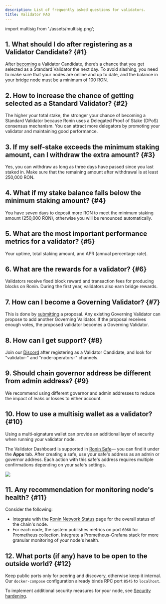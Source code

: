 ```yaml
---
description: List of frequently asked questions for validators.
title: Validator FAQ
---
```


import multisig from './assets/multisig.png';

## 1. What should I do after registering as a Validator Candidate? {#1}

After [becoming](onboarding/become-validator.mdx) a Validator Candidate, there’s a chance that you get selected as a Standard Validator the next day. To avoid slashing, you need to make sure that your nodes are online and up to date, and the balance in your bridge node must be a minimum of 100 RON.

## 2. How to increase the chance of getting selected as a Standard Validator? {#2}

The higher your total stake, the stronger your chance of becoming a Standard Validator because Ronin uses a Delegated Proof of Stake (DPoS) consensus mechanism. You can attract more delegators by promoting your validator and maintaining good performance.

## 3. If my self-stake exceeds the minimum staking amount, can I withdraw the extra amount? {#3}

Yes, you can withdraw as long as three days have passed since you last staked in. Make sure that the remaining amount after withdrawal is at least 250,000 RON.

## 4. What if my stake balance falls below the minimum staking amount? {#4}

You have *seven* days to deposit more RON to meet the minimum staking amount (250,000 RON), otherwise you will be renounced automatically.

## 5. What are the most important performance metrics for a validator? {#5}

Your uptime, total staking amount, and APR (annual percentage rate).

## 6. What are the rewards for a validator? {#6}

Validators receive fixed block reward and transaction fees for producing blocks on Ronin. During the first year, validators also earn bridge rewards.

## 7. How can I become a Governing Validator? {#7}

This is done by [submitting](./governance/create-proposal.mdx) a proposal. Any existing Governing Validator can propose to add another Governing Validator. If the proposal receives enough votes, the proposed validator becomes a Governing Validator.

## 8. How can I get support? {#8}

Join our [Discord](https://discord.gg/roninnetwork) after registering as a Validator Candidate, and look for "validator-" and "node-operators-" channels.

## 9. Should chain governor address be different from admin address? {#9}

We recommend using different governor and admin addresses to reduce the impact of leaks or losses to either account.

## 10. How to use a multisig wallet as a validator? {#10}

Using a multi-signature wallet can provide an additional layer of security when running your validator node.

The Validator Dashboard is supported in [Ronin Safe](https://multisig.roninchain.com)—
you can find it under the **Apps** tab.
After creating a safe, use your safe's address as an admin or governor address.
Each action with this safe's address requires multiple confirmations depending
on your safe's settings.

<img src={multisig} width={1280} />

## 11. Any recommendation for monitoring node's health? {#11}

Consider the following:

* Integrate with the [Ronin Network Status](https://stats.roninchain.com/) page
  for the overall status of the chain's node.
* For each node, the system publishes metrics on port `6060` for Prometheus
  collection. Integrate a Prometheus-Grafana stack for more granular monitoring
  of your node's health.

## 12. What ports (if any) have to be open to the outside world? {#12}

Keep public ports only for peering and discovery, otherwise keep it internal. Our `docker-compose` configuration already binds RPC port `8545` to `localhost`.

To implement additional security measures for your node, see
[Security hardening](./setup/security.md).
